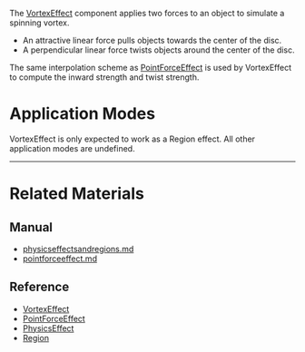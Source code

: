 The [VortexEffect](../../../../code_reference/class_reference/vortexeffect.md) component applies two forces to an object to simulate a spinning vortex.
 - An attractive linear force pulls objects towards the center of the disc.
 - A perpendicular  linear force twists objects around the center of the disc.

The same interpolation scheme as [PointForceEffect](pointforceeffect.md) is used by VortexEffect to compute the inward strength and twist strength.

 #  Application Modes
VortexEffect is only expected to work as a Region effect. All other application modes are undefined.

---
 #  Related Materials
 ##  Manual
- [physicseffectsandregions.md](../physicseffectsandregions.md)
- [pointforceeffect.md](pointforceeffect.md)

 ##  Reference
- [VortexEffect](../../../../code_reference/class_reference/vortexeffect.md)
- [PointForceEffect](../../../../code_reference/class_reference/pointforceeffect.md)
- [PhysicsEffect](../../../../code_reference/class_reference/physicseffect.md)
- [Region](../../../../code_reference/class_reference/region.md) 

 